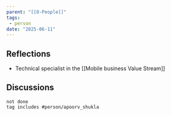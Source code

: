 ```yaml
---
parent: "[[0-People]]"
tags:
 - person
date: "2025-06-11"
---
```

## Reflections
* Technical specialist in the [[Mobile business Value Stream]]
## Discussions
```tasks
not done
tag includes #person/apoorv_shukla
```

